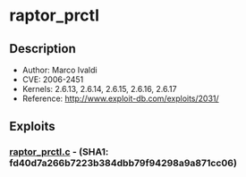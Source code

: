 # raptor_prctl 

## Description
* Author: Marco Ivaldi
* CVE: 2006-2451
* Kernels: 2.6.13, 2.6.14, 2.6.15, 2.6.16, 2.6.17
* Reference: http://www.exploit-db.com/exploits/2031/

## Exploits

### [raptor_prctl.c](raptor_prctl.c) - (SHA1: fd40d7a266b7223b384dbb79f94298a9a871cc06)
